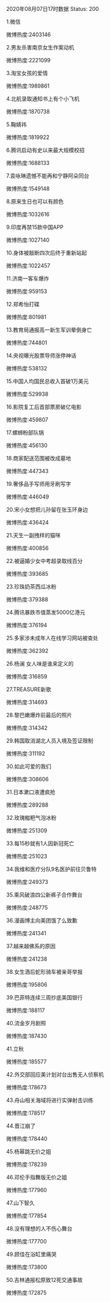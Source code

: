 2020年08月07日17时数据
Status: 200

1.微信

微博热度:2403146

2.男友杀害南京女生作案动机

微博热度:2221099

3.淘宝女孩的爱情

微博热度:1989861

4.北航录取通知书上有个小飞机

微博热度:1870738

5.鞠婧祎

微博热度:1819922

6.腾讯启动有史以来最大规模校招

微博热度:1688133

7.袁咏琳遗憾不能再和宁静阿朵同台

微博热度:1549148

8.原来生日也可以有颜色

微博热度:1032616

9.印度再禁15款中国APP

微博热度:1027140

10.身体被敲断四次后终于重新站起

微博热度:1022457

11.济南一客车爆炸

微博热度:959153

12.郑希怡打碟

微博热度:801981

13.教育局通报高一新生军训晕倒身亡

微博热度:744801

14.央视曝光股票导师涨停神话

微博热度:538132

15.中国人均国民总收入首破1万美元

微博热度:529938

16.影院复工后首部票房破亿电影

微博热度:459807

17.螺蛳粉部队锅

微博热度:456130

18.商家配送范围被改成墓地

微博热度:447343

19.奢侈品手写师用牙刷写字

微博热度:446049

20.宋小女想把儿孙留在张玉环身边

微博热度:436424

21.天生一副拽样的猫咪

微博热度:400856

22.被逼婚少女中考超录取线百分

微博热度:393685

23.珍珠奶茶西瓜冰粉

微博热度:379388

24.腾讯暴跌市值蒸发5000亿港元

微博热度:376194

25.多家涉未成年人在线学习网站被查处

微博热度:362392

26.杨澜 女人味是谁来定义的

微博热度:316859

27.TREASURE新歌

微博热度:314693

28.黎巴嫩爆炸前最后的照片

微博热度:314342

29.韩国取消湖北人员入境及签证限制

微博热度:311192

30.如此可爱的我们

微博热度:308606

31.日本漱口液遭疯抢

微博热度:289288

32.玫瑰糍粑气泡冰粉

微博热度:251309

33.每15秒就有1人因新冠死亡

微博热度:251023

34.我维和医疗分队9名医护前往贝鲁特

微博热度:249373

35.乘风破浪四公新裤子合作舞台

微博热度:248775

36.漫画博主向美团饿了么致歉

微博热度:241341

37.越来越佛系的原因

微博热度:241238

38.女生酒后蛇形骑车被亲哥举报

微博热度:195806

39.巴菲特连续三周抄底美国银行

微博热度:188117

40.流金岁月剧照

微博热度:187430

41.立秋

微博热度:185577

42.外交部回应美计划对台出售无人侦察机

微博热度:178673

43.舟山相关海域将进行实弹射击训练

微博热度:178517

44.晋江崩了

微博热度:178440

45.杨幂跳无价之姐

微博热度:178239

46.邓伦手指舞版无价之姐

微博热度:177960

47.山下智久

微博热度:177854

48.没有理想的人不伤心舞台

微博热度:177700

49.顾佳在浴缸里痛哭

微博热度:173800

50.吉林通报松原致12死交通事故

微博热度:172875

